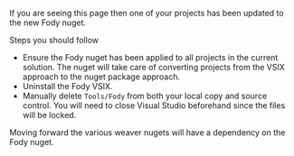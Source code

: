 If you are seeing this page then one of your projects has been updated to the new Fody nuget.

Steps you should follow

* Ensure the Fody nuget has been applied to all projects in the current solution. The nuget will take care of converting projects from the VSIX approach to the nuget package approach.
* Uninstall the Fody VSIX.
* Manually delete `Tools/Fody` from both your local copy and source control. You will need to close Visual Studio beforehand since the files will be locked.

Moving forward the various weaver nugets will have a dependency on the Fody nuget.